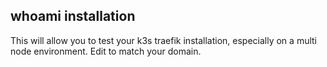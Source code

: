 whoami installation
-------------------

This will allow you to test your k3s traefik installation, especially on a multi node environment.
Edit to match your domain.